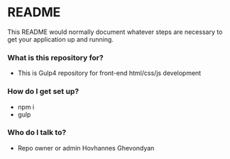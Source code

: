 # README #

This README would normally document whatever steps are necessary to get your application up and running.

### What is this repository for? ###

* This is Gulp4 repository for front-end html/css/js development

### How do I get set up? ###
 
* npm i
* gulp

### Who do I talk to? ###

* Repo owner or admin Hovhannes Ghevondyan
